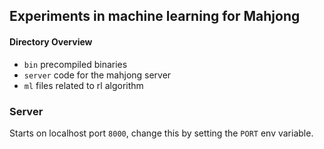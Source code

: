 ## Experiments in machine learning for Mahjong

#### Directory Overview

- `bin` precompiled binaries
- `server` code for the mahjong server
- `ml` files related to rl algorithm
### Server

Starts on localhost port `8000`, change this by setting the `PORT` env variable.